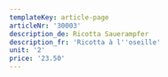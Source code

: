 ```yaml
---
templateKey: article-page
articleNr: '30003'
description_de: Ricotta Sauerampfer
description_fr: 'Ricotta à l''oseille'
unit: '2'
price: '23.50'
---
```


